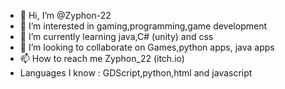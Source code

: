 - 👋 Hi, I’m @Zyphon-22
- 👀 I’m interested in gaming,programming,game development
- 🌱 I’m currently learning java,C# (unity) and css
- 💞️ I’m looking to collaborate on Games,python apps, java apps
- 📫 How to reach me Zyphon_22 (itch.io)
- Languages I know : GDScript,python,html and javascript

<!---
Zyphon-22/Zyphon-22 is a ✨ special ✨ repository because its `README.md` (this file) appears on your GitHub profile.
You can click the Preview link to take a look at your changes.
--->
